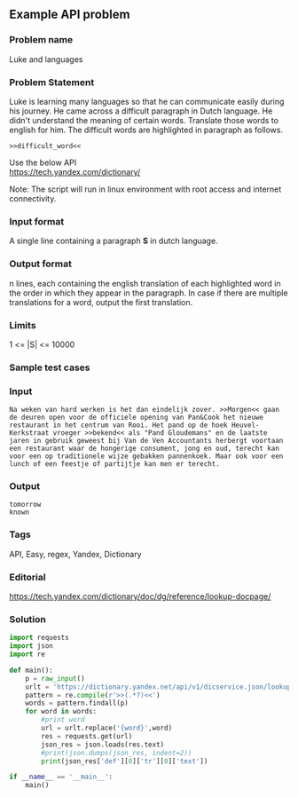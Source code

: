 ## Example API problem

### Problem name
Luke and languages

### Problem Statement
Luke is learning many languages so that he can communicate easily during his journey. He came across a difficult paragraph in Dutch language. He didn't understand the meaning of certain words. Translate those words to english for him. The difficult words are highlighted in paragraph as follows.
```
>>difficult_word<<
```

Use the below API  
https://tech.yandex.com/dictionary/

Note:
The script will run in linux environment with root access and internet connectivity.

### Input format
A single line containing a paragraph **S** in dutch language.

### Output format
n lines, each containing the english translation of each highlighted word in the order in which they appear in the paragraph. In case if there are multiple translations for a word, output the first translation.

### Limits
1 <= |S| <= 10000

### Sample test cases

### Input
```
Na weken van hard werken is het dan eindelijk zover. >>Morgen<< gaan de deuren open voor de officiele opening van Pan&Cook het nieuwe restaurant in het centrum van Rooi. Het pand op de hoek Heuvel-Kerkstraat vroeger >>bekend<< als "Pand Gloudemans" en de laatste jaren in gebruik geweest bij Van de Ven Accountants herbergt voortaan een restaurant waar de hongerige consument, jong en oud, terecht kan voor een op traditionele wijze gebakken pannenkoek. Maar ook voor een lunch of een feestje of partijtje kan men er terecht.
```
### Output
```
tomorrow
known
```

### Tags
API, Easy, regex, Yandex, Dictionary

### Editorial
https://tech.yandex.com/dictionary/doc/dg/reference/lookup-docpage/

### Solution

``` python
import requests
import json
import re

def main():
    p = raw_input()
    urlt = 'https://dictionary.yandex.net/api/v1/dicservice.json/lookup?key=APIkey&lang=nl-en&text={word}'
    pattern = re.compile(r'>>(.*?)<<')
    words = pattern.findall(p)
    for word in words:
        #print word
        url = urlt.replace('{word}',word)
        res = requests.get(url)
        json_res = json.loads(res.text)
        #print(json.dumps(json_res, indent=2))
        print(json_res['def'][0]['tr'][0]['text'])

if __name__ == '__main__':
    main()
```
